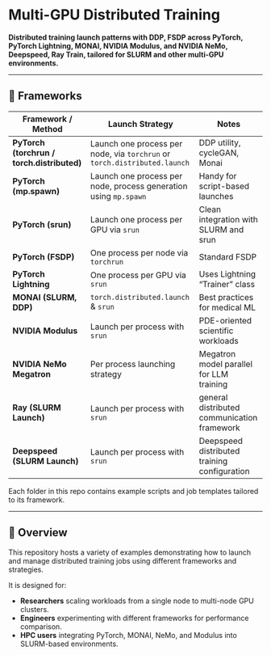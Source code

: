 # Multi-GPU Distributed Training

**Distributed training launch patterns with DDP, FSDP across PyTorch, PyTorch Lightning,  MONAI, NVIDIA Modulus, and NVIDIA NeMo, Deepspeed, Ray Train, tailored for SLURM and other multi-GPU environments.**

---

## 📂 Frameworks

| Framework / Method                     | Launch Strategy                        | Notes                             |
|---------------------------------------|----------------------------------------|-----------------------------------|
| **PyTorch (torchrun / torch.distributed)** | Launch one process per node,  via `torchrun`  or `torch.distributed.launch`   | DDP utility, cycleGAN, Monai      |
| **PyTorch (mp.spawn)**                     | Launch one process per node, process generation using `mp.spawn`  | Handy for script-based launches  |
| **PyTorch (srun)**                         | Launch one process per GPU via `srun`         | Clean integration with SLURM and srun   |
| **PyTorch (FSDP)**                         | One process per node via `torchrun`    | Standard FSDP      |
| **PyTorch Lightning**                      | One process per GPU via `srun`         | Uses Lightning “Trainer” class     |
| **MONAI (SLURM, DDP)**                     | `torch.distributed.launch` & `srun`    | Best practices for medical ML      |
| **NVIDIA Modulus**                         | Launch per process with `srun`         | PDE-oriented scientific workloads  |
| **NVIDIA NeMo Megatron**                   | Per process launching strategy         | Megatron model parallel for LLM training  |
| **Ray (SLURM Launch)**                     | Launch per process with `srun`         | general distributed communication framework  |
| **Deepspeed (SLURM Launch)**               | Launch per process with `srun`         | Deepspeed distributed training configuration  |

Each folder in this repo contains example scripts and job templates tailored to its framework.  

---

## 🔎 Overview

This repository hosts a variety of examples demonstrating how to launch and manage distributed training jobs using different frameworks and strategies.  

It is designed for:
- **Researchers** scaling workloads from a single node to multi-node GPU clusters.  
- **Engineers** experimenting with different frameworks for performance comparison.  
- **HPC users** integrating PyTorch, MONAI, NeMo, and Modulus into SLURM-based environments.  
